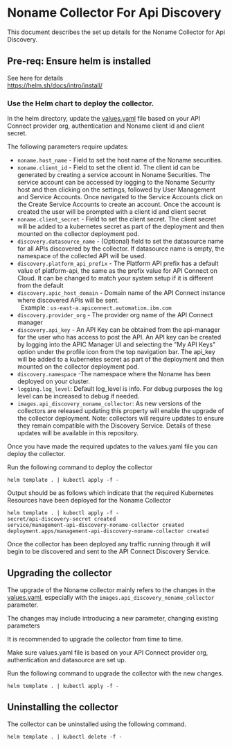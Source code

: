 # Noname Collector For Api Discovery

This document describes the set up details for the Noname Collector for Api Discovery.

## Pre-req: Ensure helm is installed  

See here for details  
https://helm.sh/docs/intro/install/  

### Use the Helm chart to deploy the collector.  

In the helm directory, update the [values.yaml](apidiscovery/values.yaml) file based on your API Connect provider org, authentication and Noname client id and client secret.

The following parameters require updates:  
 - `noname.host_name` - Field to set the host name of the Noname securities.
 - `noname.client_id` - Field to set the client id. The client id can be generated by creating a service account in Noname Securities. The service account can be accessed by logging to the Noname Security host and then clicking on the settings, followed by User Management and Service Accounts. Once navigated to the Service Accounts click on the Create Service Accounts to create an account. Once the account is created the user will be prompted with a client id and client secret
  - `noname.client_secret` - Field to set the client secret. The client secret will be added to a kubernetes secret as part of the deployment and then mounted on the collector deployment pod. 
  - `discovery.datasource_name` - (Optional) field to set the datasource name for all APIs discovered by the collector. If datasource name is empty, the namespace of the collected API will be used.
  - `discovery.platform_api_prefix` - The Platform API prefix has a default value of platform-api, the same as the prefix value for API Connect on Cloud. It can be changed to match your system setup if it is different from the default
  - `discovery.apic_host_domain` - Domain name of the API Connect instance where discovered APIs will be sent.<br /> &nbsp; Example : `us-east-a.apiconnect.automation.ibm.com`  
  - `discovery.provider_org` - The provider org name of the API Connect manager  
  - `discovery.api_key` - An API Key can be obtained from the api-manager for the user who has access to post the API. An API key can be created by logging into the APIC Manager UI and selecting the "My API Keys" option under the profile icon from the top navigation bar. The api_key will be added to a kubernetes secret as part of the deployment and then mounted on the collector deployment pod. 
  - `discovery.namespace` -The namespace where the Noname has been deployed on your cluster.
  - `logging.log_level`: Default log_level is info. For debug purposes the log level can be increased to debug if needed.
  - `images.api_discovery_noname_collector`: As new versions of the collectors are released updating this property will enable the upgrade of the collector deployment. Note: collectors will require updates to ensure they remain compatible with the Discovery Service. Details of these updates will be available in this repository.

Once you have made the required updates to the values.yaml file you can deploy the collector.

Run the following command to deploy the collector  
```
helm template . | kubectl apply -f -
```
Output should be as follows which indicate that the required Kubernetes Resources have been deployed for the Noname Collector

```
helm template . | kubectl apply -f -
secret/api-discovery-secret created
service/management-api-discovery-noname-collector created
deployment.apps/management-api-discovery-noname-collector created
```

Once the collector has been deployed any traffic running through it will begin to be discovered and sent to the API Connect Discovery Service.

## Upgrading the collector

The upgrade of the Noname collector mainly refers to the changes in the [values.yaml](apidiscovery/values.yaml), especially with the `images.api_discovery_noname_collector` parameter.

The changes may include introducing a new parameter, changing existing parameters

It is recommended to upgrade the collector from time to time.

Make sure values.yaml file is based on your API Connect provider org, authentication and datasource are set up.

Run the following command to upgrade the collector with the new changes.

```
helm template . | kubectl apply -f -
```

## Uninstalling the collector

The collector can be uninstalled using the following command.  

```
helm template . | kubectl delete -f -
```
